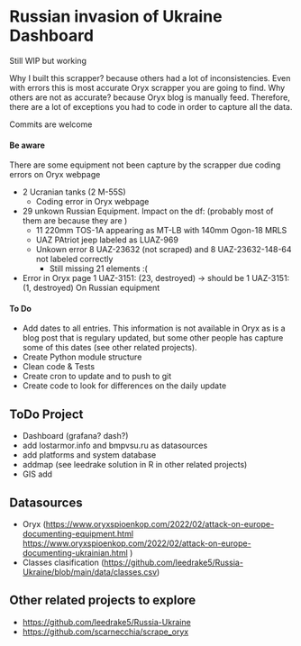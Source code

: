 # Russian invasion of Ukraine Dashboard
Still WIP but working

Why I built this scrapper? because others had a lot of inconsistencies. Even with errors this is most accurate Oryx scrapper you are going to find.
Why others are not as accurate? because Oryx blog is manually feed. Therefore, there are a lot of exceptions you had to code in order to capture all the data.

Commits are welcome

#### Be aware
There are some equipment not been capture by the scrapper due coding errors on Oryx webpage
- 2 Ucranian tanks (2 M-55S)
    - Coding error in Oryx webpage
- 29 unkown Russian Equipment. Impact on the df: (probably most of them are because they are )
    - 11 220mm TOS-1A appearing as MT-LB with 140mm Ogon-18 MRLS
    - UAZ PAtriot jeep labeled as LUAZ-969
    - Unkown error 8 UAZ-23632 (not scraped) and 8 UAZ-23632-148-64 not labeled correctly
        - Still missing 21 elements :(
- Error in Oryx page 1 UAZ-3151: (23, destroyed) -> should be  1 UAZ-3151: (1, destroyed) On Russian equipment

#### To Do
- Add dates to all entries. This information is not available in Oryx as is a blog post that is regulary updated, but some other people has capture some of this dates (see other related projects).
- Create Python module structure
- Clean code & Tests
- Create cron to update and to push to git
- Create code to look for differences on the daily update

## ToDo Project
- Dashboard (grafana? dash?)
- add lostarmor.info and bmpvsu.ru as datasources
- add platforms and system database
- addmap (see leedrake solution in R in other related projects)
- GIS add

## Datasources
- Oryx (https://www.oryxspioenkop.com/2022/02/attack-on-europe-documenting-equipment.html
        https://www.oryxspioenkop.com/2022/02/attack-on-europe-documenting-ukrainian.html )
- Classes clasification (https://github.com/leedrake5/Russia-Ukraine/blob/main/data/classes.csv)


## Other related projects to explore
- https://github.com/leedrake5/Russia-Ukraine
- https://github.com/scarnecchia/scrape_oryx
